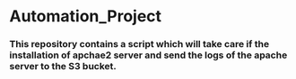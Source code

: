 # Automation_Project

### This repository contains a script which will take care if the installation of apchae2 server and send the logs of the apache server to the S3 bucket. 
